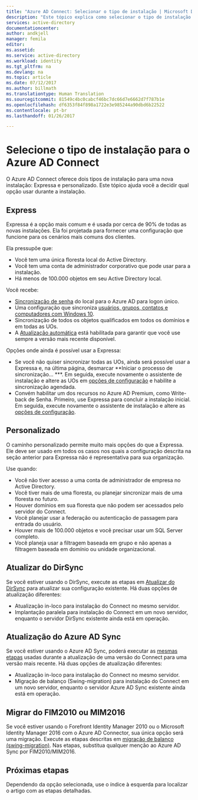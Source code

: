 ```yaml
---
title: "Azure AD Connect: Selecionar o tipo de instalação | Microsoft Docs"
description: "Este tópico explica como selecionar o tipo de instalação para o Azure AD Connect"
services: active-directory
documentationcenter: 
author: andkjell
manager: femila
editor: 
ms.assetid: 
ms.service: active-directory
ms.workload: identity
ms.tgt_pltfrm: na
ms.devlang: na
ms.topic: article
ms.date: 07/12/2017
ms.author: billmath
ms.translationtype: Human Translation
ms.sourcegitcommit: 81549c4bc0cabcf46bc7dc66d7e6662d7f787b1e
ms.openlocfilehash: df6353f84f898a1722e3e985244a90dbd6b22522
ms.contentlocale: pt-br
ms.lasthandoff: 01/26/2017

---
```

# Selecione o tipo de instalação para o Azure AD Connect
<a id="select-which-installation-type-to-use-for-azure-ad-connect" class="xliff"></a>
O Azure AD Connect oferece dois tipos de instalação para uma nova instalação: Expressa e personalizado. Este tópico ajuda você a decidir qual opção usar durante a instalação.

## Express
<a id="express" class="xliff"></a>
Expressa é a opção mais comum e é usada por cerca de 90% de todas as novas instalações. Ela foi projetada para fornecer uma configuração que funcione para os cenários mais comuns dos clientes.

Ela pressupõe que:

- Você tem uma única floresta local do Active Directory.
- Você tem uma conta de administrador corporativo que pode usar para a instalação.
- Há menos de 100.000 objetos em seu Active Directory local.

Você recebe:

- [Sincronização de senha](active-directory-aadconnectsync-implement-password-synchronization.md) do local para o Azure AD para logon único.
- Uma configuração que sincroniza [usuários, grupos, contatos e computadores com Windows 10](active-directory-aadconnectsync-understanding-default-configuration.md).
- Sincronização de todos os objetos qualificados em todos os domínios e em todas as UOs.
- A [Atualização automática](active-directory-aadconnect-feature-automatic-upgrade.md) está habilitada para garantir que você use sempre a versão mais recente disponível.

Opções onde ainda é possível usar a Expressa:

- Se você não quiser sincronizar todas as UOs, ainda será possível usar a Expressa e, na última página, desmarcar **Iniciar o processo de sincronização... ***. Em seguida, execute novamente o assistente de instalação e altere as UOs em [opções de configuração](active-directory-aadconnectsync-installation-wizard.md#customize-synchronization-options) e habilite a sincronização agendada.
- Convém habilitar um dos recursos no Azure AD Premium, como Write-back de Senha. Primeiro, use Expressa para concluir a instalação inicial. Em seguida, execute novamente o assistente de instalação e altere as [opções de configuração](active-directory-aadconnectsync-installation-wizard.md#customize-synchronization-options).

## Personalizado
<a id="custom" class="xliff"></a>
O caminho personalizado permite muito mais opções do que a Expressa. Ele deve ser usado em todos os casos nos quais a configuração descrita na seção anterior para Expressa não é representativa para sua organização.

Use quando:

- Você não tiver acesso a uma conta de administrador de empresa no Active Directory.
- Você tiver mais de uma floresta, ou planejar sincronizar mais de uma floresta no futuro.
- Houver domínios em sua floresta que não podem ser acessados pelo servidor do Connect.
- Você planejar usar a federação ou autenticação de passagem para entrada do usuário.
- Houver mais de 100.000 objetos e você precisar usar um SQL Server completo.
- Você planeja usar a filtragem baseada em grupo e não apenas a filtragem baseada em domínio ou unidade organizacional.

## Atualizar do DirSync
<a id="upgrade-from-dirsync" class="xliff"></a>
Se você estiver usando o DirSync, execute as etapas em [Atualizar do DirSync](active-directory-aadconnect-dirsync-upgrade-get-started.md) para atualizar sua configuração existente. Há duas opções de atualização diferentes:

- Atualização in-loco para instalação do Connect no mesmo servidor.
- Implantação paralela para instalação do Connect em um novo servidor, enquanto o servidor DirSync existente ainda está em operação.

## Atualização do Azure AD Sync
<a id="upgrade-from-azure-ad-sync" class="xliff"></a>
Se você estiver usando o Azure AD Sync, poderá executar as [mesmas etapas](active-directory-aadconnect-upgrade-previous-version.md) usadas durante a atualização de uma versão do Connect para uma versão mais recente. Há duas opções de atualização diferentes:

- Atualização in-loco para instalação do Connect no mesmo servidor.
- Migração de balanço (Swing-migration) para instalação do Connect em um novo servidor, enquanto o servidor Azure AD Sync existente ainda está em operação.

## Migrar do FIM2010 ou MIM2016
<a id="migrate-from-fim2010-or-mim2016" class="xliff"></a>
Se você estiver usando o Forefront Identity Manager 2010 ou o Microsoft Identity Manager 2016 com o Azure AD Connector, sua única opção será uma migração. Execute as etapas descritas em [migração de balanço (swing-migration)](active-directory-aadconnect-upgrade-previous-version.md#swing-migration). Nas etapas, substitua qualquer menção ao Azure AD Sync por FIM2010/MIM2016.

## Próximas etapas
<a id="next-steps" class="xliff"></a>
Dependendo da opção selecionada, use o índice à esquerda para localizar o artigo com as etapas detalhadas.

